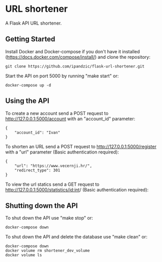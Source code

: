 # URL shortener

A Flask API URL shortener.

## Getting Started 

Install Docker and Docker-compose if you don't have it installed (https://docs.docker.com/compose/install/) and clone the repository:
```
git clone https://github.com/ipandzic/flask-url-shortener.git
```

Start the API on port 5000 by running "make start" or:
```
docker-compose up -d
```

## Using the API

To create a new account send a POST request to http://127.0.0.1:5000/account with an "account_id" parameter: 
```
{
	"account_id": "Ivan"
}
```

To shorten an URL send a POST request to http://127.0.0.1:5000/register with a "url" parameter (Basic authentication required): 
```
{
	"url": "https://www.vecernji.hr/",
	"redirect_type": 301
}
```

To view the url statics send a GET request to http://127.0.0.1:5000/statistics/<id:int>/ (Basic authentication required):

## Shutting down the API

To shut down the API use "make stop" or:
```
docker-compose down
```

To shut down the API and delete the database use "make clean" or:
```
docker-compose down
docker volume rm shortener_dev_volume
docker volume ls
```